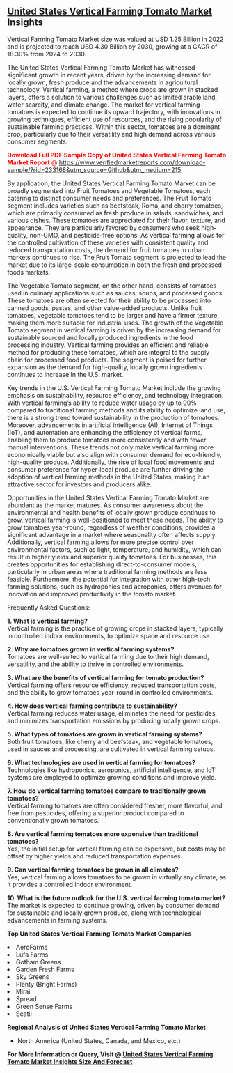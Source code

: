 <h2><a href="https://www.verifiedmarketreports.com/download-sample/?rid=233168&amp;utm_source=Github&amp;utm_medium=215" target="_blank">United States Vertical Farming Tomato Market</a> Insights</h2><p>Vertical Farming Tomato Market size was valued at USD 1.25 Billion in 2022 and is projected to reach USD 4.30 Billion by 2030, growing at a CAGR of 18.30% from 2024 to 2030.</p><p><p>The United States Vertical Farming Tomato Market has witnessed significant growth in recent years, driven by the increasing demand for locally grown, fresh produce and the advancements in agricultural technology. Vertical farming, a method where crops are grown in stacked layers, offers a solution to various challenges such as limited arable land, water scarcity, and climate change. The market for vertical farming tomatoes is expected to continue its upward trajectory, with innovations in growing techniques, efficient use of resources, and the rising popularity of sustainable farming practices. Within this sector, tomatoes are a dominant crop, particularly due to their versatility and high demand across various consumer segments. <p><span class=""><span style="color: #ff0000;"><strong>Download Full PDF Sample Copy of United States Vertical Farming Tomato Market Report</strong> @ </span><a href="https://www.verifiedmarketreports.com/download-sample/?rid=233168&amp;utm_source=Github&amp;utm_medium=215" target="_blank">https://www.verifiedmarketreports.com/download-sample/?rid=233168&amp;utm_source=Github&amp;utm_medium=215</a></span></p></p><p>By application, the United States Vertical Farming Tomato Market can be broadly segmented into Fruit Tomatoes and Vegetable Tomatoes, each catering to distinct consumer needs and preferences. The Fruit Tomato segment includes varieties such as beefsteak, Roma, and cherry tomatoes, which are primarily consumed as fresh produce in salads, sandwiches, and various dishes. These tomatoes are appreciated for their flavor, texture, and appearance. They are particularly favored by consumers who seek high-quality, non-GMO, and pesticide-free options. As vertical farming allows for the controlled cultivation of these varieties with consistent quality and reduced transportation costs, the demand for fruit tomatoes in urban markets continues to rise. The Fruit Tomato segment is projected to lead the market due to its large-scale consumption in both the fresh and processed foods markets.</p><p>The Vegetable Tomato segment, on the other hand, consists of tomatoes used in culinary applications such as sauces, soups, and processed goods. These tomatoes are often selected for their ability to be processed into canned goods, pastes, and other value-added products. Unlike fruit tomatoes, vegetable tomatoes tend to be larger and have a firmer texture, making them more suitable for industrial uses. The growth of the Vegetable Tomato segment in vertical farming is driven by the increasing demand for sustainably sourced and locally produced ingredients in the food processing industry. Vertical farming provides an efficient and reliable method for producing these tomatoes, which are integral to the supply chain for processed food products. The segment is poised for further expansion as the demand for high-quality, locally grown ingredients continues to increase in the U.S. market.</p><p>Key trends in the U.S. Vertical Farming Tomato Market include the growing emphasis on sustainability, resource efficiency, and technology integration. With vertical farming’s ability to reduce water usage by up to 90% compared to traditional farming methods and its ability to optimize land use, there is a strong trend toward sustainability in the production of tomatoes. Moreover, advancements in artificial intelligence (AI), Internet of Things (IoT), and automation are enhancing the efficiency of vertical farms, enabling them to produce tomatoes more consistently and with fewer manual interventions. These trends not only make vertical farming more economically viable but also align with consumer demand for eco-friendly, high-quality produce. Additionally, the rise of local food movements and consumer preference for hyper-local produce are further driving the adoption of vertical farming methods in the United States, making it an attractive sector for investors and producers alike.</p><p>Opportunities in the United States Vertical Farming Tomato Market are abundant as the market matures. As consumer awareness about the environmental and health benefits of locally grown produce continues to grow, vertical farming is well-positioned to meet these needs. The ability to grow tomatoes year-round, regardless of weather conditions, provides a significant advantage in a market where seasonality often affects supply. Additionally, vertical farming allows for more precise control over environmental factors, such as light, temperature, and humidity, which can result in higher yields and superior quality tomatoes. For businesses, this creates opportunities for establishing direct-to-consumer models, particularly in urban areas where traditional farming methods are less feasible. Furthermore, the potential for integration with other high-tech farming solutions, such as hydroponics and aeroponics, offers avenues for innovation and improved productivity in the tomato market.</p><p>Frequently Asked Questions:</p><p><strong>1. What is vertical farming?</strong><br>Vertical farming is the practice of growing crops in stacked layers, typically in controlled indoor environments, to optimize space and resource use.</p><p><strong>2. Why are tomatoes grown in vertical farming systems?</strong><br>Tomatoes are well-suited to vertical farming due to their high demand, versatility, and the ability to thrive in controlled environments.</p><p><strong>3. What are the benefits of vertical farming for tomato production?</strong><br>Vertical farming offers resource efficiency, reduced transportation costs, and the ability to grow tomatoes year-round in controlled environments.</p><p><strong>4. How does vertical farming contribute to sustainability?</strong><br>Vertical farming reduces water usage, eliminates the need for pesticides, and minimizes transportation emissions by producing locally grown crops.</p><p><strong>5. What types of tomatoes are grown in vertical farming systems?</strong><br>Both fruit tomatoes, like cherry and beefsteak, and vegetable tomatoes, used in sauces and processing, are cultivated in vertical farming setups.</p><p><strong>6. What technologies are used in vertical farming for tomatoes?</strong><br>Technologies like hydroponics, aeroponics, artificial intelligence, and IoT systems are employed to optimize growing conditions and improve yield.</p><p><strong>7. How do vertical farming tomatoes compare to traditionally grown tomatoes?</strong><br>Vertical farming tomatoes are often considered fresher, more flavorful, and free from pesticides, offering a superior product compared to conventionally grown tomatoes.</p><p><strong>8. Are vertical farming tomatoes more expensive than traditional tomatoes?</strong><br>Yes, the initial setup for vertical farming can be expensive, but costs may be offset by higher yields and reduced transportation expenses.</p><p><strong>9. Can vertical farming tomatoes be grown in all climates?</strong><br>Yes, vertical farming allows tomatoes to be grown in virtually any climate, as it provides a controlled indoor environment.</p><p><strong>10. What is the future outlook for the U.S. vertical farming tomato market?</strong><br>The market is expected to continue growing, driven by consumer demand for sustainable and locally grown produce, along with technological advancements in farming systems.</p></p><p><strong>Top United States Vertical Farming Tomato Market Companies</strong></p><div data-test-id=""><p><li>AeroFarms</li><li> Lufa Farms</li><li> Gotham Greens</li><li> Garden Fresh Farms</li><li> Sky Greens</li><li> Plenty (Bright Farms)</li><li> Mirai</li><li> Spread</li><li> Green Sense Farms</li><li> Scatil</li></p><div><strong>Regional Analysis of&nbsp;United States Vertical Farming Tomato Market</strong></div><ul><li dir="ltr"><p dir="ltr">North America&nbsp;(United States, Canada, and Mexico, etc.)</p></li></ul><p><strong>For More Information or Query, Visit @&nbsp;</strong><strong><a href="https://www.verifiedmarketreports.com/product/vertical-farming-tomato-market/?utm_source=Github&amp;utm_medium=215" target="_blank">United States Vertical Farming Tomato Market Insights Size And Forecast</a></strong></p></div>
